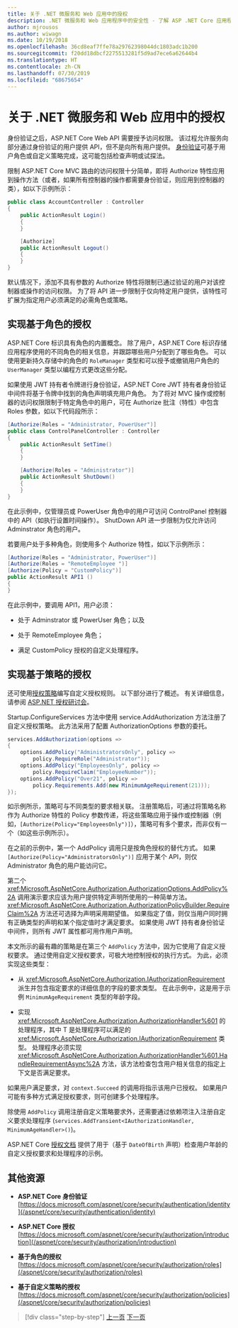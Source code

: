 ```yaml
---
title: 关于 .NET 微服务和 Web 应用中的授权
description: .NET 微服务和 Web 应用程序中的安全性 - 了解 ASP .NET Core 应用程序中的主要授权选项（基于角色和基于策略）。
author: mjrousos
ms.author: wiwagn
ms.date: 10/19/2018
ms.openlocfilehash: 36cd8eaf7ffe78a29762398044dc1803adc1b200
ms.sourcegitcommit: f20dd18dbcf2275513281f5d9ad7ece6a62644b4
ms.translationtype: HT
ms.contentlocale: zh-CN
ms.lasthandoff: 07/30/2019
ms.locfileid: "68675654"
---
```

# <a name="about-authorization-in-net-microservices-and-web-applications"></a>关于 .NET 微服务和 Web 应用中的授权

身份验证之后，ASP.NET Core Web API 需要授予访问权限。 该过程允许服务向部分通过身份验证的用户提供 API，但不是向所有用户提供。 [身份验证](/aspnet/core/security/authorization/introduction)可基于用户角色或自定义策略完成，这可能包括检查声明或试探法。

限制 ASP.NET Core MVC 路由的访问权限十分简单，即将 Authorize 特性应用到操作方法（或者，如果所有控制器的操作都需要身份验证，则应用到控制器的类），如以下示例所示：

```csharp
public class AccountController : Controller
{
    public ActionResult Login()
    {
    }

    [Authorize]
    public ActionResult Logout()
    {
    }
}
```

默认情况下，添加不具有参数的 Authorize 特性将限制已通过验证的用户对该控制器或操作的访问权限。 为了将 API 进一步限制于仅向特定用户提供，该特性可扩展为指定用户必须满足的必需角色或策略。

## <a name="implement-role-based-authorization"></a>实现基于角色的授权

ASP.NET Core 标识具有角色的内置概念。 除了用户，ASP.NET Core 标识存储应用程序使用的不同角色的相关信息，并跟踪哪些用户分配到了哪些角色。 可以使用更新持久存储中的角色的 `RoleManager` 类型和可以授予或撤销用户角色的 `UserManager` 类型以编程方式更改这些分配。

如果使用 JWT 持有者令牌进行身份验证，ASP.NET Core JWT 持有者身份验证中间件将基于令牌中找到的角色声明填充用户角色。 为了将对 MVC 操作或控制器的访问权限限制于特定角色中的用户，可在 Authorize 批注（特性）中包含 Roles 参数，如以下代码段所示：

```csharp
[Authorize(Roles = "Administrator, PowerUser")]
public class ControlPanelController : Controller
{
    public ActionResult SetTime()
    {
    }

    [Authorize(Roles = "Administrator")]
    public ActionResult ShutDown()
    {
    }
}
```

在此示例中，仅管理员或 PowerUser 角色中的用户可访问 ControlPanel 控制器中的 API（如执行设置时间操作）。 ShutDown API 进一步限制为仅允许访问 Adminstrator 角色的用户。

若要用户处于多种角色，则使用多个 Authorize 特性，如以下示例所示：

```csharp
[Authorize(Roles = "Administrator, PowerUser")]
[Authorize(Roles = "RemoteEmployee ")]
[Authorize(Policy = "CustomPolicy")]
public ActionResult API1 ()
{
}
```

在此示例中，要调用 API1，用户必须：

- 处于 Adminstrator 或 PowerUser 角色；以及  

- 处于 RemoteEmployee 角色； 

- 满足 CustomPolicy 授权的自定义处理程序。

## <a name="implement-policy-based-authorization"></a>实现基于策略的授权

还可使用[授权策略](https://docs.asp.net/en/latest/security/authorization/policies.html)编写自定义授权规则。 以下部分进行了概述。 有关详细信息，请参阅 [ASP.NET 授权研讨会](https://github.com/blowdart/AspNetAuthorizationWorkshop)。

Startup.ConfigureServices 方法中使用 service.AddAuthorization 方法注册了自定义授权策略。 此方法采用了配置 AuthorizationOptions 参数的委托。

```csharp
services.AddAuthorization(options =>
{
    options.AddPolicy("AdministratorsOnly", policy =>
        policy.RequireRole("Administrator"));
    options.AddPolicy("EmployeesOnly", policy =>
        policy.RequireClaim("EmployeeNumber"));
    options.AddPolicy("Over21", policy =>
        policy.Requirements.Add(new MinimumAgeRequirement(21)));
});
```

如示例所示，策略可与不同类型的要求相关联。 注册策略后，可通过将策略名称作为 Authorize 特性的 Policy 参数传递，将这些策略应用于操作或控制器（例如，`[Authorize(Policy="EmployeesOnly")]`），策略可有多个要求，而非仅有一个（如这些示例所示）。

在之前的示例中，第一个 AddPolicy 调用只是按角色授权的替代方式。 如果 `[Authorize(Policy="AdministratorsOnly")]` 应用于某个 API，则仅 Administrator 角色的用户能访问它。

第二个 <xref:Microsoft.AspNetCore.Authorization.AuthorizationOptions.AddPolicy%2A> 调用演示要求应该为用户提供特定声明所使用的一种简单方法。 <xref:Microsoft.AspNetCore.Authorization.AuthorizationPolicyBuilder.RequireClaim%2A> 方法还可选择为声明采用期望值。 如果指定了值，则仅当用户同时拥有正确类型的声明和某个指定值时才满足要求。 如果使用 JWT 持有者身份验证中间件，则所有 JWT 属性都可用作用户声明。

本文所示的最有趣的策略是在第三个 `AddPolicy` 方法中，因为它使用了自定义授权要求。 通过使用自定义授权要求，可极大地控制授权的执行方式。 为此，必须实现这些类型：

- 从 <xref:Microsoft.AspNetCore.Authorization.IAuthorizationRequirement> 派生并包含指定要求的详细信息的字段的要求类型。 在此示例中，这是用于示例 `MinimumAgeRequirement` 类型的年龄字段。

- 实现 <xref:Microsoft.AspNetCore.Authorization.AuthorizationHandler%601> 的处理程序，其中 T 是处理程序可以满足的 <xref:Microsoft.AspNetCore.Authorization.IAuthorizationRequirement> 类型。 处理程序必须实现 <xref:Microsoft.AspNetCore.Authorization.AuthorizationHandler%601.HandleRequirementAsync%2A> 方法，该方法检查包含用户相关信息的指定上下文是否满足要求。

如果用户满足要求，对 `context.Succeed` 的调用将指示该用户已授权。 如果用户可能有多种方式满足授权要求，则可创建多个处理程序。

除使用 `AddPolicy` 调用注册自定义策略要求外，还需要通过依赖项注入注册自定义要求处理程序 (`services.AddTransient<IAuthorizationHandler, MinimumAgeHandler>()`)。

ASP.NET Core [授权文档](https://docs.asp.net/en/latest/security/authorization/policies.html) 提供了用于（基于 `DateOfBirth` 声明）检查用户年龄的自定义授权要求和处理程序的示例。

## <a name="additional-resources"></a>其他资源

- **ASP.NET Core 身份验证** \
  [https://docs.microsoft.com/aspnet/core/security/authentication/identity](/aspnet/core/security/authentication/identity)

- **ASP.NET Core 授权** \
  [https://docs.microsoft.com/aspnet/core/security/authorization/introduction](/aspnet/core/security/authorization/introduction)

- **基于角色的授权** \
  [https://docs.microsoft.com/aspnet/core/security/authorization/roles](/aspnet/core/security/authorization/roles)

- **基于自定义策略的授权** \
  [https://docs.microsoft.com/aspnet/core/security/authorization/policies](/aspnet/core/security/authorization/policies)

>[!div class="step-by-step"]
>[上一页](index.md)
>[下一页](developer-app-secrets-storage.md)
